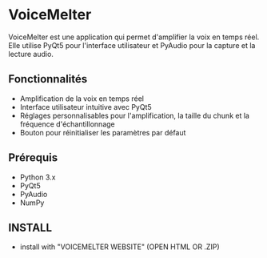 # VoiceMelter

VoiceMelter est une application qui permet d'amplifier la voix en temps réel. Elle utilise PyQt5 pour l'interface utilisateur et PyAudio pour la capture et la lecture audio.

 ## Fonctionnalités

- Amplification de la voix en temps réel
- Interface utilisateur intuitive avec PyQt5
- Réglages personnalisables pour l'amplification, la taille du chunk et la fréquence d'échantillonnage
- Bouton pour réinitialiser les paramètres par défaut


## Prérequis

- Python 3.x
- PyQt5
- PyAudio
- NumPy

## INSTALL

- install with "VOICEMELTER WEBSITE" (OPEN HTML OR .ZIP)



